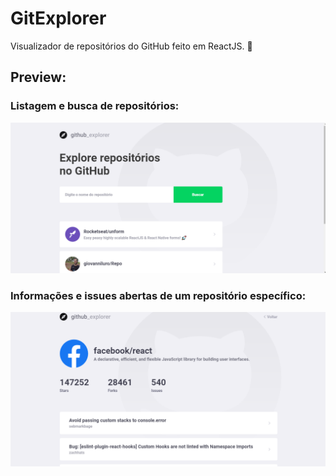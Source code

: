 # GitExplorer
Visualizador de repositórios do GitHub feito em ReactJS. 🚀

## Preview: 
### Listagem e busca de repositórios:
![Preview GitExplorer](/src/assets/preview1.png)

### Informações e issues abertas de um repositório específico:
![Preview GitExplroer](/src/assets/preview2.png)
